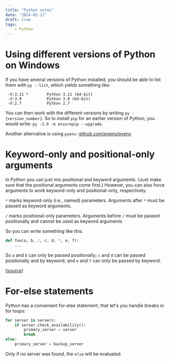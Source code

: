 ```yaml
---
title: "Python notes"
date: "2024-02-21"
draft: true
tags:
    - Python
---
```


# Using different versions of Python on Windows

If you have several versions of Python installed, you should be able to list them with `py --list`, which yields something like:

```shell
 -V:3.11 *        Python 3.11 (64-bit)
 -V:3.9           Python 3.9 (64-bit)
 -V:2.7           Python 2.7
```

You can then work with the different versions by writing `py -{version_number}`. So to install `pip` for an earlier version of Python, you would write: `py -3.9 -m ensurepip --upgrade`.

Another alternative is using `pyenv`: [github.com/pyenv/pyenv](https://github.com/pyenv/pyenv)

# Keyword-only and positional-only arguments

In Python you can just mix positional and keyword arguments. (Just make sure that the positional arguments come first.) However, you can also force arguments to work keyword-only and positional-only, respectively.

`*` marks keyword-only (i.e., named) parameters. Arguments after `*` must be passed as keyword arguments.

`/` marks positional-only parameters. Arguments before `/` must be passed positionally and cannot be used as keyword arguments

So you can write something like this: 

```python
def foo(a, b, /, c, d, *, e, f):
    ...
```

So `a` and `b` can only be passed positionally; `c` and `d` can be passed positionally and by keyword; and `e` and `f` can only be passed by keyword.

[[source](https://blog.edward-li.com/tech/advanced-python-features/)]

# For-else statements

Python has a convenient for-else statement, that let's you handle breaks in for loops:

```python
for server in servers:
    if server.check_availability():
        primary_server = server
        break
else:
    primary_server = backup_server
``` 

Only if no server was found, the `else` will be evaluated.